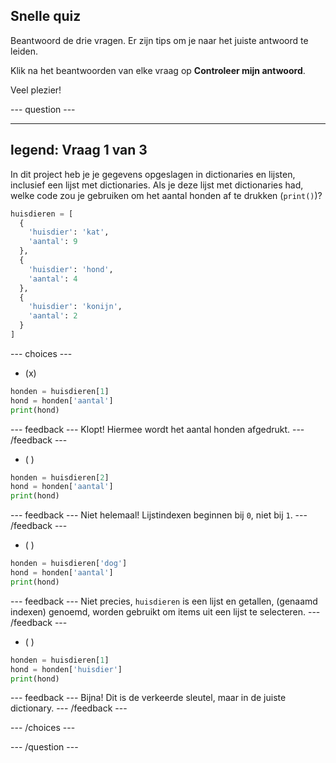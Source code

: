 ## Snelle quiz

Beantwoord de drie vragen. Er zijn tips om je naar het juiste antwoord te leiden.

Klik na het beantwoorden van elke vraag op **Controleer mijn antwoord**.

Veel plezier!

--- question ---

---
legend: Vraag 1 van 3
---

In dit project heb je je gegevens opgeslagen in dictionaries en lijsten, inclusief een lijst met dictionaries. Als je deze lijst met dictionaries had, welke code zou je gebruiken om het aantal honden af te drukken (`print()`)?

```python
huisdieren = [
  {
    'huisdier': 'kat',
    'aantal': 9
  },
  {
    'huisdier': 'hond',
    'aantal': 4
  },
  {
    'huisdier': 'konijn',
    'aantal': 2
  }
]
```

--- choices ---

- (x)
```python
honden = huisdieren[1]
hond = honden['aantal']
print(hond)
```

  --- feedback ---
Klopt! Hiermee wordt het aantal honden afgedrukt.
--- /feedback ---

- ( )
```python
honden = huisdieren[2]
hond = honden['aantal']
print(hond)
```

  --- feedback ---
Niet helemaal! Lijstindexen beginnen bij `0`, niet bij `1`.
--- /feedback ---

- ( )
```python
honden = huisdieren['dog']
hond = honden['aantal']
print(hond)
```

  --- feedback ---
Niet precies, `huisdieren` is een lijst en getallen, (genaamd indexen) genoemd, worden gebruikt om items uit een lijst te selecteren.
--- /feedback ---

- ( )
```python
honden = huisdieren[1]
hond = honden['huisdier']
print(hond)
```

  --- feedback ---
Bijna! Dit is de verkeerde sleutel, maar in de juiste dictionary.
--- /feedback ---

--- /choices ---

--- /question ---
